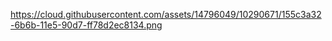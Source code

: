 https://cloud.githubusercontent.com/assets/14796049/10290671/155c3a32-6b6b-11e5-90d7-ff78d2ec8134.png
